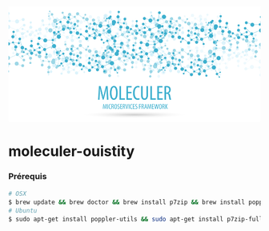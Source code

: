 [![Moleculer logo](./banner-moleculer.png)](https://moleculer.services/)

# moleculer-ouistity

### Prérequis

```sh
# OSX
$ brew update && brew doctor && brew install p7zip && brew install poppler
# Ubuntu
$ sudo apt-get install poppler-utils && sudo apt-get install p7zip-full
```
